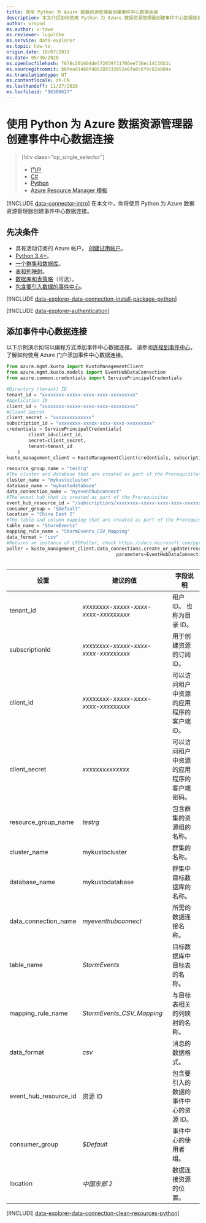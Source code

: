 ```yaml
---
title: 使用 Python 为 Azure 数据资源管理器创建事件中心数据连接
description: 本文介绍如何使用 Python 为 Azure 数据资源管理器创建事件中心数据连接。
author: orspod
ms.author: v-tawe
ms.reviewer: lugoldbe
ms.service: data-explorer
ms.topic: how-to
origin.date: 10/07/2019
ms.date: 09/30/2020
ms.openlocfilehash: f678c201604de572659f31786ee736ec14136b3c
ms.sourcegitcommit: b6fead1466f486289333952e6fa0c6f9c82a804a
ms.translationtype: HT
ms.contentlocale: zh-CN
ms.lasthandoff: 11/27/2020
ms.locfileid: "96300627"
---
```

# <a name="create-an-event-hub-data-connection-for-azure-data-explorer-by-using-python"></a>使用 Python 为 Azure 数据资源管理器创建事件中心数据连接

> [!div class="op_single_selector"]
> * [门户](ingest-data-event-hub.md)
> * [C#](data-connection-event-hub-csharp.md)
> * [Python](data-connection-event-hub-python.md)
> * [Azure Resource Manager 模板](data-connection-event-hub-resource-manager.md)

[!INCLUDE [data-connector-intro](includes/data-connector-intro.md)]
在本文中，你将使用 Python 为 Azure 数据资源管理器创建事件中心数据连接。 

## <a name="prerequisites"></a>先决条件

* 具有活动订阅的 Azure 帐户。 [创建试用帐户](https://www.azure.cn/pricing/1rmb-trial/)。
* [Python 3.4+](https://www.python.org/downloads/)。
* [一个群集和数据库](create-cluster-database-python.md)。
* [表和列映射](./net-sdk-ingest-data.md#create-a-table-on-your-test-cluster)。
* [数据库和表策略](database-table-policies-python.md)（可选）。
* [包含要引入数据的事件中心](ingest-data-event-hub.md#create-an-event-hub)。

[!INCLUDE [data-explorer-data-connection-install-package-python](includes/data-explorer-data-connection-install-package-python.md)]

[!INCLUDE [data-explorer-authentication](includes/data-explorer-authentication.md)]

## <a name="add-an-event-hub-data-connection"></a>添加事件中心数据连接

以下示例演示如何以编程方式添加事件中心数据连接。 请参阅[连接到事件中心](ingest-data-event-hub.md#connect-to-the-event-hub)，了解如何使用 Azure 门户添加事件中心数据连接。

```Python
from azure.mgmt.kusto import KustoManagementClient
from azure.mgmt.kusto.models import EventHubDataConnection
from azure.common.credentials import ServicePrincipalCredentials

#Directory (tenant) ID
tenant_id = "xxxxxxxx-xxxxx-xxxx-xxxx-xxxxxxxxx"
#Application ID
client_id = "xxxxxxxx-xxxxx-xxxx-xxxx-xxxxxxxxx"
#Client Secret
client_secret = "xxxxxxxxxxxxxx"
subscription_id = "xxxxxxxx-xxxxx-xxxx-xxxx-xxxxxxxxx"
credentials = ServicePrincipalCredentials(
        client_id=client_id,
        secret=client_secret,
        tenant=tenant_id
    )
kusto_management_client = KustoManagementClient(credentials, subscription_id)

resource_group_name = "testrg"
#The cluster and database that are created as part of the Prerequisites
cluster_name = "mykustocluster"
database_name = "mykustodatabase"
data_connection_name = "myeventhubconnect"
#The event hub that is created as part of the Prerequisites
event_hub_resource_id = "/subscriptions/xxxxxxxx-xxxxx-xxxx-xxxx-xxxxxxxxx/resourceGroups/xxxxxx/providers/Microsoft.EventHub/namespaces/xxxxxx/eventhubs/xxxxxx";
consumer_group = "$Default"
location = "China East 2"
#The table and column mapping that are created as part of the Prerequisites
table_name = "StormEvents"
mapping_rule_name = "StormEvents_CSV_Mapping"
data_format = "csv"
#Returns an instance of LROPoller, check https://docs.microsoft.com/python/api/msrest/msrest.polling.lropoller
poller = kusto_management_client.data_connections.create_or_update(resource_group_name=resource_group_name, cluster_name=cluster_name, database_name=database_name, data_connection_name=data_connection_name,
                                        parameters=EventHubDataConnection(event_hub_resource_id=event_hub_resource_id, consumer_group=consumer_group, location=location,
                                                                            table_name=table_name, mapping_rule_name=mapping_rule_name, data_format=data_format))
```

|**设置** | **建议的值** | **字段说明**|
|---|---|---|
| tenant_id | *xxxxxxxx-xxxxx-xxxx-xxxx-xxxxxxxxx* | 租户 ID。 也称为目录 ID。|
| subscriptionId | *xxxxxxxx-xxxxx-xxxx-xxxx-xxxxxxxxx* | 用于创建资源的订阅 ID。|
| client_id | *xxxxxxxx-xxxxx-xxxx-xxxx-xxxxxxxxx* | 可以访问租户中资源的应用程序的客户端 ID。|
| client_secret | *xxxxxxxxxxxxxx* | 可以访问租户中资源的应用程序的客户端密码。 |
| resource_group_name | *testrg* | 包含群集的资源组的名称。|
| cluster_name | mykustocluster | 群集的名称。|
| database_name | mykustodatabase | 群集中目标数据库的名称。|
| data_connection_name | *myeventhubconnect* | 所需的数据连接名称。|
| table_name | *StormEvents* | 目标数据库中目标表的名称。|
| mapping_rule_name | *StormEvents_CSV_Mapping* | 与目标表相关的列映射的名称。|
| data_format | *csv* | 消息的数据格式。|
| event_hub_resource_id | 资源 ID | 包含要引入的数据的事件中心的资源 ID。 |
| consumer_group | *$Default* | 事件中心的使用者组。|
| location | *中国东部 2* | 数据连接资源的位置。|

[!INCLUDE [data-explorer-data-connection-clean-resources-python](includes/data-explorer-data-connection-clean-resources-python.md)]
